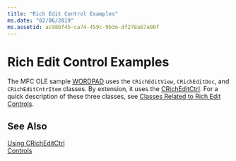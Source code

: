 ```yaml
---
title: "Rich Edit Control Examples"
ms.date: "02/06/2019"
ms.assetid: ac98bf45-ca74-459c-9b3e-df278a67a00f
---
```

# Rich Edit Control Examples

The MFC OLE sample [WORDPAD](https://github.com/Microsoft/VCSamples/tree/da802c2aa92a730b3da33c5957186f128709c398/VC2010Samples/MFC/Visual%20C%2B%2B%202008%20Feature%20Pack/WordPad) uses the `CRichEditView`, `CRichEditDoc`, and `CRichEditCntrItem` classes. By extension, it uses the [CRichEditCtrl](../mfc/reference/cricheditctrl-class.md). For a quick description of these three classes, see [Classes Related to Rich Edit Controls](../mfc/classes-related-to-rich-edit-controls.md).

## See Also

[Using CRichEditCtrl](../mfc/using-cricheditctrl.md)<br/>
[Controls](../mfc/controls-mfc.md)


